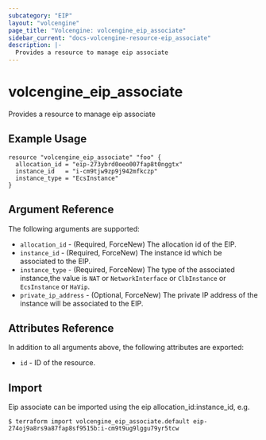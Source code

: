 ```yaml
---
subcategory: "EIP"
layout: "volcengine"
page_title: "Volcengine: volcengine_eip_associate"
sidebar_current: "docs-volcengine-resource-eip_associate"
description: |-
  Provides a resource to manage eip associate
---
```

# volcengine_eip_associate
Provides a resource to manage eip associate
## Example Usage
```hcl
resource "volcengine_eip_associate" "foo" {
  allocation_id = "eip-273ybrd0oeo007fap8t0nggtx"
  instance_id   = "i-cm9tjw9zp9j942mfkczp"
  instance_type = "EcsInstance"
}
```
## Argument Reference
The following arguments are supported:
* `allocation_id` - (Required, ForceNew) The allocation id of the EIP.
* `instance_id` - (Required, ForceNew) The instance id which be associated to the EIP.
* `instance_type` - (Required, ForceNew) The type of the associated instance,the value is `NAT` or `NetworkInterface` or `ClbInstance` or `EcsInstance` or `HaVip`.
* `private_ip_address` - (Optional, ForceNew) The private IP address of the instance will be associated to the EIP.

## Attributes Reference
In addition to all arguments above, the following attributes are exported:
* `id` - ID of the resource.



## Import
Eip associate can be imported using the eip allocation_id:instance_id, e.g.
```
$ terraform import volcengine_eip_associate.default eip-274oj9a8rs9a87fap8sf9515b:i-cm9t9ug9lggu79yr5tcw
```

